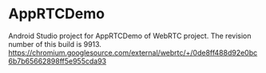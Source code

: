 # AppRTCDemo

Android Studio project for AppRTCDemo of WebRTC project. The revision number of this build is 9913.
https://chromium.googlesource.com/external/webrtc/+/0de8ff488d92e0bc6b7b65662898ff5e955cda93
